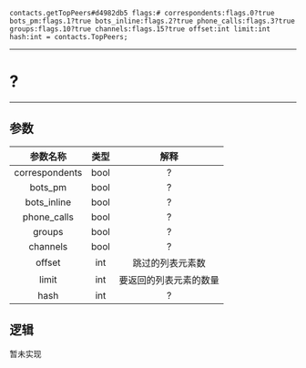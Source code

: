```
contacts.getTopPeers#d4982db5 flags:# correspondents:flags.0?true bots_pm:flags.1?true bots_inline:flags.2?true phone_calls:flags.3?true groups:flags.10?true channels:flags.15?true offset:int limit:int hash:int = contacts.TopPeers;
```

---
# ?
---

## 参数
参数名称 | 类型 | 解释
:-: | :-: | :-:
correspondents | bool | ?
bots_pm | bool | ?
bots_inline | bool | ?
phone_calls | bool | ?
groups | bool | ?
channels | bool | ?
offset | int | 跳过的列表元素数
limit | int | 要返回的列表元素的数量
hash | int | ?

## 逻辑
暂未实现